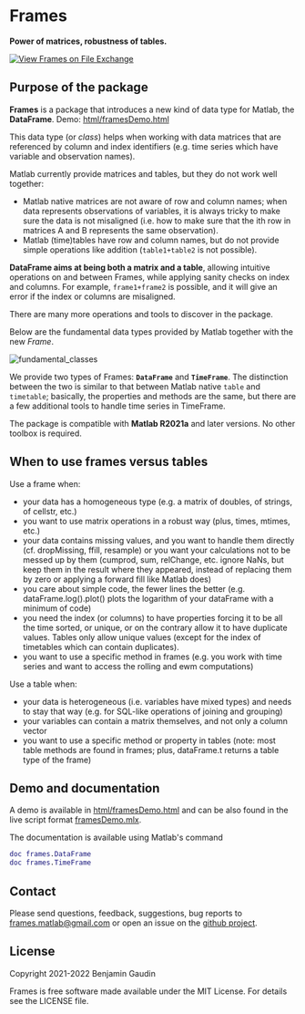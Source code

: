 # Frames

**Power of matrices, robustness of tables.**

[![View Frames on File Exchange](https://www.mathworks.com/matlabcentral/images/matlab-file-exchange.svg)](https://ch.mathworks.com/matlabcentral/fileexchange/95258-frames)

## Purpose of the package
**Frames** is a package that introduces a new kind of data type for Matlab, the **DataFrame**. Demo: [html/framesDemo.html](https://htmlpreview.github.io/?https://github.com/benjamingaudin/Frames/blob/main/html/framesDemo.html) 

This data type (or _class_) helps when working with data matrices that are referenced by column and index identifiers (e.g. time series which have variable and observation names).

Matlab currently provide matrices and tables, but they do not work well together:
   - Matlab native matrices are not aware of row and column names; when data represents observations of variables, it is always tricky to make sure the data is not misaligned (i.e. how to make sure that the ith row in matrices A and B represents the same observation).
   - Matlab (time)tables have row and column names, but do not provide simple operations like addition (`table1+table2` is not possible). 

**DataFrame aims at being both a matrix and a table**, allowing intuitive operations on and between Frames, while applying sanity checks on index and columns.
For example, `frame1+frame2` is possible, and it will give an error if the index or columns are misaligned.

There are many more operations and tools to discover in the package. 

Below are the fundamental data types provided by Matlab together with the new _Frame_.

![fundamental_classes](https://user-images.githubusercontent.com/57812158/124361682-8ef69e00-dc30-11eb-8fa3-1b4e81f24140.png)

We provide two types of Frames: **`DataFrame`** and **`TimeFrame`**. 
The distinction between the two is similar to that between Matlab native `table` and `timetable`; basically, the properties and methods are the same, but there are a few additional tools to handle time series in TimeFrame.

The package is compatible with **Matlab R2021a** and later versions. No other toolbox is required.

## When to use frames versus tables
Use a frame when:
- your data has a homogeneous type (e.g. a matrix of doubles, of strings, of cellstr, etc.)
- you want to use matrix operations in a robust way (plus, times, mtimes, etc.)
- your data contains missing values, and you want to handle them directly (cf. dropMissing, ffill, resample) or you want your calculations not to be messed up by them (cumprod, sum, relChange, etc. ignore NaNs, but keep them in the result where they appeared, instead of replacing them by zero or applying a forward fill like Matlab does)
- you care about simple code, the fewer lines the better (e.g. dataFrame.log().plot() plots the logarithm of your dataFrame with a minimum of code)
- you need the index (or columns) to have properties forcing it to be all the time sorted, or unique, or on the contrary allow it to have duplicate values. Tables only allow unique values (except for the index of timetables which can contain duplicates).
- you want to use a specific method in frames (e.g. you work with time series and want to access the rolling and ewm computations)

Use a table when:
- your data is heterogeneous (i.e. variables have mixed types) and needs to stay that way (e.g. for SQL-like operations of joining and grouping)
- your variables can contain a matrix themselves, and not only a column vector
- you want to use a specific method or property in tables (note: most table methods are found in frames; plus, dataFrame.t returns a table type of the frame)


## Demo and documentation
A demo is available in [html/framesDemo.html](https://htmlpreview.github.io/?https://github.com/benjamingaudin/Frames/blob/main/html/framesDemo.html) and can be also found in the live script format [framesDemo.mlx](framesDemo.mlx).

The documentation is available using Matlab's command
```Matlab
doc frames.DataFrame
doc frames.TimeFrame
```

## Contact
Please send questions, feedback, suggestions, bug reports to <frames.matlab@gmail.com> or open an issue on the [github project](https://github.com/benjamingaudin/Frames/issues). 

## License
Copyright 2021-2022 Benjamin Gaudin

Frames is free software made available under the MIT License. For details see the LICENSE file.
